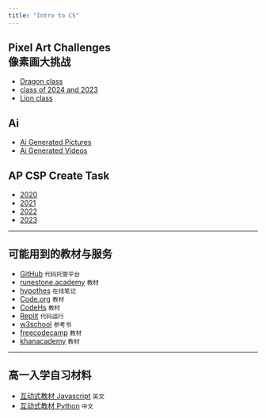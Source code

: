 ```yaml
---
title: "Intro to CS"
---
```


## Pixel Art Challenges <br> 像素画大挑战
  - [Dragon class](_posts/2023-06-01-CS-pixel-art-challenge-2023-dragon.md)
  - [class of 2024 and 2023](_posts/2022-10-13-September-students-projects.md)
  - [Lion class](_posts/2022-11-28-November-students-projects.md) 
  


## Ai 
  - [Ai Generated Pictures](_posts/2023-04-04-4th-April-Ai-Pictures.md)
  - [Ai Generated Videos](_posts/2023-04-04-4th-April-Ai-Videos.md)

## AP CSP Create Task  
  - [2020](_posts/2020-06-14-2020studentwork.md)
  - [2021](_posts/2021-06-16-2021studentwork2.md)
  - [2022](_posts/2022-06-16-2022studentwork.md)
  - [2023]()

---
## 可能用到的教材与服务

- [GitHub](https://github.com/) ```代码托管平台```
- [runestone.academy](https://runestone.academy/user/login?_next=/) ```教材```
- [hypothes](https://hypothes.is/signup) ```在线笔记```
- [Code.org](https://code.org) ```教材```
- [CodeHs](https://codehs.com) ```教材```
- [Replit](https://replit.com) ```代码运行```
- [w3school](https://www.w3schools.com) ```参考书```
- [freecodecamp](https://www.freecodecamp.org) ```教材```
- [khanacademy](https://www.khanacademy.org/) ```教材```

---
## 高一入学自习材料

- [互动式教材 Javascript](https://codehs.com/textbook/introjs_textbook) ```英文```
- [互动式教材 Python](https://github.com/selfteaching/the-craft-of-selfteaching) ```中文```

  
